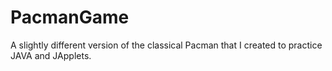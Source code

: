 # PacmanGame
A slightly different version of the classical Pacman that I created to practice JAVA and JApplets.
